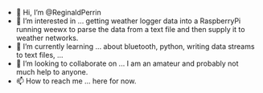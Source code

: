 - 👋 Hi, I’m @ReginaldPerrin
- 👀 I’m interested in ... getting weather logger data into a RaspberryPi running weewx to parse the data from a text file and then supply it to weather networks.
- 🌱 I’m currently learning ... about bluetooth, python, writing data streams to text files, ...
- 💞️ I’m looking to collaborate on ... I am an amateur and probably not much help to anyone.
- 📫 How to reach me ... here for now.

<!---
ReginaldPerrin/ReginaldPerrin is a ✨ special ✨ repository because its `README.md` (this file) appears on your GitHub profile.
You can click the Preview link to take a look at your changes.
--->
